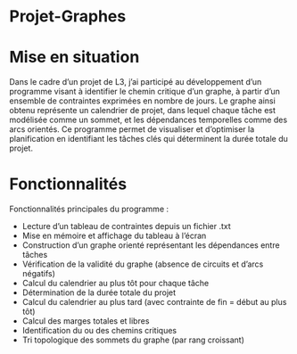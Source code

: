 # Projet-Graphes
# Mise en situation
Dans le cadre d’un projet de L3, j’ai participé au développement d’un programme visant à identifier le chemin critique d’un graphe, à partir d’un ensemble de contraintes exprimées en nombre de jours. Le graphe ainsi obtenu représente un calendrier de projet, dans lequel chaque tâche est modélisée comme un sommet, et les dépendances temporelles comme des arcs orientés. Ce programme permet de visualiser et d’optimiser la planification en identifiant les tâches clés qui déterminent la durée totale du projet.
# Fonctionnalités
Fonctionnalités principales du programme :
- Lecture d’un tableau de contraintes depuis un fichier .txt  
- Mise en mémoire et affichage du tableau à l’écran  
- Construction d’un graphe orienté représentant les dépendances entre tâches  
- Vérification de la validité du graphe (absence de circuits et d’arcs négatifs)  
- Calcul du calendrier au plus tôt pour chaque tâche  
- Détermination de la durée totale du projet  
- Calcul du calendrier au plus tard (avec contrainte de fin = début au plus tôt)  
- Calcul des marges totales et libres  
- Identification du ou des chemins critiques  
- Tri topologique des sommets du graphe (par rang croissant)  
